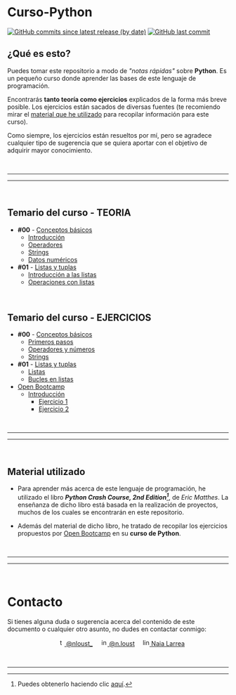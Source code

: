 # Curso-Python

[![GitHub commits since latest release (by date)](https://img.shields.io/github/commits-since/nlarrea/curso-python/fde91fb5c08999d8d28b0131381c89b6b71fc9eb?label=commits%20counter&style=flat-square)](https://github.com/nlarrea/curso-python/commits/main)
[![GitHub last commit](https://img.shields.io/github/last-commit/nlarrea/curso-python?style=flat-square)](https://github.com/NLarrea/curso-python/commits/main)

## ¿Qué es esto?

Puedes tomar este repositorio a modo de *"notas rápidas"* sobre **Python**. Es un pequeño curso donde aprender las bases de este lenguaje de programación.

Encontrarás **tanto teoría como ejercicios** explicados de la forma más breve posible. Los ejercicios están sacados de diversas fuentes (te recomiendo mirar el [material que he utilizado](#material-utilizado) para recopilar información para este curso).

Como siempre, los ejercicios están resueltos por mí, pero se agradece cualquier tipo de sugerencia que se quiera aportar con el objetivo de adquirir mayor conocimiento.


<br><hr>
<hr><br>

## Temario del curso - TEORIA

* **#00** - [Conceptos básicos](./TEORIA/00_conceptos_basicos/)
    * [Introducción](./TEORIA/00_conceptos_basicos/00_introduccion.py)
    * [Operadores](./TEORIA/00_conceptos_basicos/01_operadores.py)
    * [Strings](./TEORIA/00_conceptos_basicos/02_strings.py)
    * [Datos numéricos](./TEORIA/00_conceptos_basicos/03_numeros.py)
* **#01** - [Listas y tuplas](./TEORIA/01_listas_y_tuplas/)
    * [Introducción a las listas](./TEORIA/01_listas_y_tuplas/00_introduccion_listas.py)
    * [Operaciones con listas](./TEORIA/01_listas_y_tuplas/01_operaciones_con_listas.py)

<br>

## Temario del curso - EJERCICIOS

* **#00** - [Conceptos básicos](./EJERCICIOS/00_conceptos_basicos/)
    * [Primeros pasos](./EJERCICIOS/00_conceptos_basicos/00_introduccion.py)
    * [Operadores y números](./EJERCICIOS/00_conceptos_basicos/01_operadores.py)
    * [Strings](./EJERCICIOS/00_conceptos_basicos/02_strings.py)
* **#01** - [Listas y tuplas](./EJERCICIOS/01_listas_y_tuplas/)
    * [Listas](./EJERCICIOS/01_listas_y_tuplas/00_listas.py)
    * [Bucles en listas](./EJERCICIOS/01_listas_y_tuplas/01_operaciones_con_listas.py)
* [Open Bootcamp](./EJERCICIOS/OpenBootcamp/)
    * [Introducción](./EJERCICIOS/OpenBootcamp/00-intro/enunciado.md#enunciado-del-ejercicio)
        * [Ejercicio 1](./EJERCICIOS/OpenBootcamp/00-intro/enunciado.md#enunciado-1)
        * [Ejercicio 2](./EJERCICIOS/OpenBootcamp/00-intro/enunciado.md#enunciado-2)


<br><hr>
<hr><br>


## Material utilizado

- Para aprender más acerca de este lenguaje de programación, he utilizado el libro ***Python Crash Course, 2nd Edition[^1]***, de *Eric Matthes*. La enseñanza de dicho libro está basada en la realización de proyectos, muchos de los cuales se encontrarán en este repositorio.

- Además del material de dicho libro, he tratado de recopilar los ejercicios propuestos por [Open Bootcamp](https://open-bootcamp.com/) en su **curso de Python**.


<br><hr>
<hr><br>


# Contacto

Si tienes alguna duda o sugerencia acerca del contenido de este documento o cualquier otro asunto, no dudes en contactar conmigo:

<div align="center">
&emsp;<a href="https://twitter.com/nloust_"><img width="16" alt="twitter_logo" src="https://user-images.githubusercontent.com/110897750/195668304-54d1fbb3-bea1-4f9d-9ee7-7e494bd79013.png"> @nloust_</a> <!-- twitter: -->
&emsp;<a href="https://www.instagram.com/n.loust/"><img width="16" alt="instagram_logo" src="https://seeklogo.com/images/I/instagram-new-2016-logo-4773FE3F99-seeklogo.com.png"> @n.loust</a> <!-- instagram: -->
&emsp;<a href="https://www.linkedin.com/in/naia-larrea/"><img width="16" alt="linkedin_logo" src="https://user-images.githubusercontent.com/110897750/195669519-30e44b5d-4bef-47d3-9e37-81cff0ee5e55.png"> Naia Larrea</a> <!-- linkedin: -->
</div>


<br><hr>


[^1]: Puedes obtenerlo haciendo clic [aquí](https://www.amazon.com/Python-Crash-Course-2nd-Edition/dp/1593279280). 